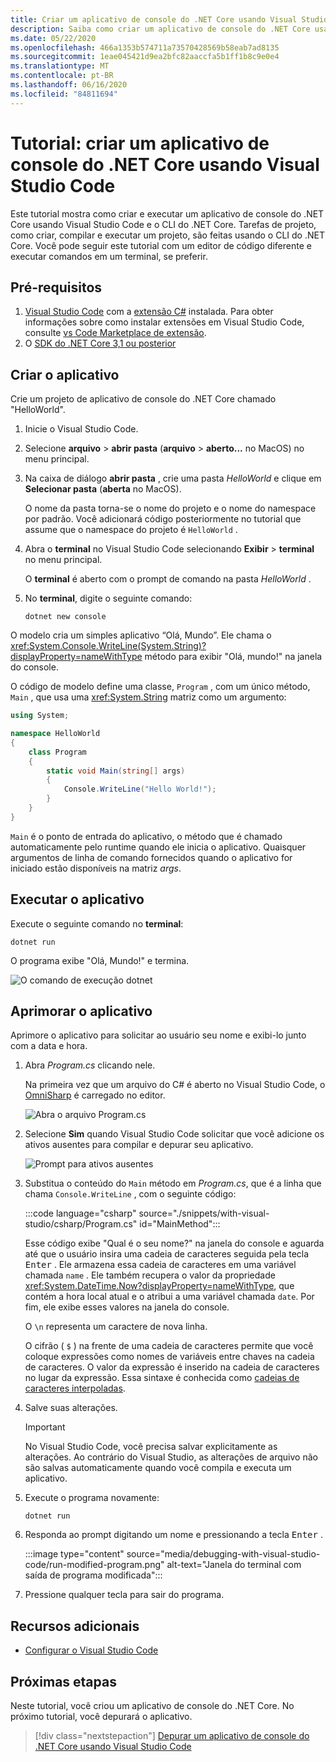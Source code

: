 ```yaml
---
title: Criar um aplicativo de console do .NET Core usando Visual Studio Code
description: Saiba como criar um aplicativo de console do .NET Core usando Visual Studio Code e o CLI do .NET Core.
ms.date: 05/22/2020
ms.openlocfilehash: 466a1353b574711a73570428569b58eab7ad8135
ms.sourcegitcommit: 1eae045421d9ea2bfc82aaccfa5b1ff1b8c9e0e4
ms.translationtype: MT
ms.contentlocale: pt-BR
ms.lasthandoff: 06/16/2020
ms.locfileid: "84811694"
---
```

# <a name="tutorial-create-a-net-core-console-application-using-visual-studio-code"></a>Tutorial: criar um aplicativo de console do .NET Core usando Visual Studio Code

Este tutorial mostra como criar e executar um aplicativo de console do .NET Core usando Visual Studio Code e o CLI do .NET Core. Tarefas de projeto, como criar, compilar e executar um projeto, são feitas usando o CLI do .NET Core. Você pode seguir este tutorial com um editor de código diferente e executar comandos em um terminal, se preferir.

## <a name="prerequisites"></a>Pré-requisitos

1. [Visual Studio Code](https://code.visualstudio.com/) com a [extensão C#](https://marketplace.visualstudio.com/items?itemName=ms-dotnettools.csharp) instalada. Para obter informações sobre como instalar extensões em Visual Studio Code, consulte [vs Code Marketplace de extensão](https://code.visualstudio.com/docs/editor/extension-gallery).
2. O [SDK do .NET Core 3,1 ou posterior](https://dotnet.microsoft.com/download)

## <a name="create-the-app"></a>Criar o aplicativo

Crie um projeto de aplicativo de console do .NET Core chamado "HelloWorld".

1. Inicie o Visual Studio Code.

1. Selecione **arquivo**  >  **abrir pasta** (**arquivo**  >  **aberto...** no MacOS) no menu principal.

1. Na caixa de diálogo **abrir pasta** , crie uma pasta *HelloWorld* e clique em **Selecionar pasta** (**aberta** no MacOS).

   O nome da pasta torna-se o nome do projeto e o nome do namespace por padrão. Você adicionará código posteriormente no tutorial que assume que o namespace do projeto é `HelloWorld` .

1. Abra o **terminal** no Visual Studio Code selecionando **Exibir**  >  **terminal** no menu principal.

   O **terminal** é aberto com o prompt de comando na pasta *HelloWorld* .

1. No **terminal**, digite o seguinte comando:

   ```dotnetcli
   dotnet new console
   ```

O modelo cria um simples aplicativo “Olá, Mundo”. Ele chama o <xref:System.Console.WriteLine(System.String)?displayProperty=nameWithType> método para exibir "Olá, mundo!" na janela do console.

O código de modelo define uma classe, `Program` , com um único método, `Main` , que usa uma <xref:System.String> matriz como um argumento:

```csharp
using System;

namespace HelloWorld
{
    class Program
    {
        static void Main(string[] args)
        {
            Console.WriteLine("Hello World!");
        }
    }
}
```

`Main` é o ponto de entrada do aplicativo, o método que é chamado automaticamente pelo runtime quando ele inicia o aplicativo. Quaisquer argumentos de linha de comando fornecidos quando o aplicativo for iniciado estão disponíveis na matriz *args*.

## <a name="run-the-app"></a>Executar o aplicativo

Execute o seguinte comando no **terminal**:

```dotnetcli
dotnet run
```

O programa exibe "Olá, Mundo!" e termina.

![O comando de execução dotnet](media/with-visual-studio-code/dotnet-run-command.png)

## <a name="enhance-the-app"></a>Aprimorar o aplicativo

Aprimore o aplicativo para solicitar ao usuário seu nome e exibi-lo junto com a data e hora.

1. Abra *Program.cs* clicando nele.

   Na primeira vez que um arquivo do C# é aberto no Visual Studio Code, o [OmniSharp](https://www.omnisharp.net/) é carregado no editor.

   ![Abra o arquivo Program.cs](media/with-visual-studio-code/open-program-cs.png)

1. Selecione **Sim** quando Visual Studio Code solicitar que você adicione os ativos ausentes para compilar e depurar seu aplicativo.

   ![Prompt para ativos ausentes](media/with-visual-studio-code/missing-assets.png)

1. Substitua o conteúdo do `Main` método em *Program.cs*, que é a linha que chama `Console.WriteLine` , com o seguinte código:

   :::code language="csharp" source="./snippets/with-visual-studio/csharp/Program.cs" id="MainMethod":::

   Esse código exibe "Qual é o seu nome?" na janela do console e aguarda até que o usuário insira uma cadeia de caracteres seguida pela tecla <kbd>Enter</kbd> . Ele armazena essa cadeia de caracteres em uma variável chamada `name` . Ele também recupera o valor da propriedade <xref:System.DateTime.Now?displayProperty=nameWithType>, que contém a hora local atual e o atribui a uma variável chamada `date`. Por fim, ele exibe esses valores na janela do console.

   O `\n` representa um caractere de nova linha.

   O cifrão ( `$` ) na frente de uma cadeia de caracteres permite que você coloque expressões como nomes de variáveis entre chaves na cadeia de caracteres. O valor da expressão é inserido na cadeia de caracteres no lugar da expressão. Essa sintaxe é conhecida como [cadeias de caracteres interpoladas](../../csharp/language-reference/tokens/interpolated.md).

1. Salve suas alterações.

   > [!IMPORTANT]
   > No Visual Studio Code, você precisa salvar explicitamente as alterações. Ao contrário do Visual Studio, as alterações de arquivo não são salvas automaticamente quando você compila e executa um aplicativo.

1. Execute o programa novamente:

   ```dotnetcli
   dotnet run
   ```

1. Responda ao prompt digitando um nome e pressionando a tecla <kbd>Enter</kbd> .

   :::image type="content" source="media/debugging-with-visual-studio-code/run-modified-program.png" alt-text="Janela do terminal com saída de programa modificada":::

1. Pressione qualquer tecla para sair do programa.

## <a name="additional-resources"></a>Recursos adicionais

- [Configurar o Visual Studio Code](https://code.visualstudio.com/docs/setup/setup-overview)

## <a name="next-steps"></a>Próximas etapas

Neste tutorial, você criou um aplicativo de console do .NET Core. No próximo tutorial, você depurará o aplicativo.

> [!div class="nextstepaction"]
> [Depurar um aplicativo de console do .NET Core usando Visual Studio Code](debugging-with-visual-studio-code.md)
